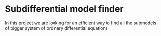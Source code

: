 # Subdifferential model finder

In this project we are looking for an efficient way to find all the submodels of bigger system of ordinary differential equations
